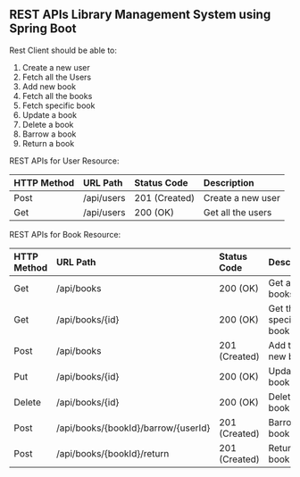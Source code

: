 <h2>REST APIs Library Management System using Spring Boot</h2>

Rest Client should be able to:
<ol>
  <li>Create a new user</li>
  <li>Fetch all the Users</li>
  <li>Add new book</li>
  <li>Fetch all the books</li>
  <li>Fetch specific book</li>
  <li>Update a book</li>
  <li>Delete a book</li>
  <li>Barrow a book</li>
  <li>Return a book</li>
</ol>

REST APIs for User Resource:

|  HTTP Method |  URL Path  |  Status Code  |    Description    |
| :------------|:-----------| :-------------| :-----------------|
| Post         | /api/users | 201 (Created) | Create a new user |
| Get          | /api/users | 200 (OK)      | Get all the users |

REST APIs for Book Resource:

|  HTTP Method |               URL Path             |   Status Code  |      Description      |
| :------------|:-----------------------------------| :--------------| :---------------------|
| Get          | /api/books                         |  200 (OK)      | Get all the books     |
| Get          | /api/books/{id}                    |  200 (OK)      | Get the specific book |
| Post         | /api/books                         |  201 (Created) | Add the new book      |
| Put          | /api/books/{id}                    |  200 (OK)      | Update a book         |
| Delete       | /api/books/{id}                    |  200 (OK)      | Delete a book         |
| Post         | /api/books/{bookId}/barrow/{userId}|  201 (Created) | Barrow a book         |
| Post         | /api/books/{bookId}/return         |  201 (Created) | Return a book         |
